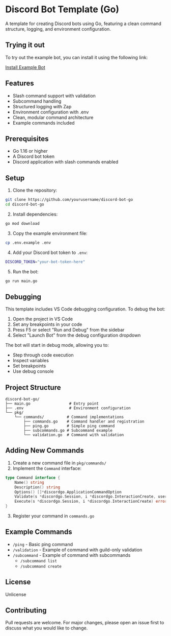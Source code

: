 # Discord Bot Template (Go)

A template for creating Discord bots using Go, featuring a clean command structure, logging, and environment configuration.

## Trying it out

To try out the example bot, you can install it using the following link:

[Install Example Bot](https://discord.com/oauth2/authorize?client_id=1317678697834221640)

## Features

- Slash command support with validation
- Subcommand handling
- Structured logging with Zap
- Environment configuration with .env
- Clean, modular command architecture
- Example commands included

## Prerequisites

- Go 1.16 or higher
- A Discord bot token
- Discord application with slash commands enabled

## Setup

1. Clone the repository:
```bash
git clone https://github.com/yourusername/discord-bot-go
cd discord-bot-go
```

2. Install dependencies:
```bash
go mod download
```

3. Copy the example environment file:
```bash
cp .env.example .env
```

4. Add your Discord bot token to `.env`:
```bash
DISCORD_TOKEN="your-bot-token-here"
```

5. Run the bot:
```bash
go run main.go
```

## Debugging

This template includes VS Code debugging configuration. To debug the bot:

1. Open the project in VS Code
2. Set any breakpoints in your code
3. Press F5 or select "Run and Debug" from the sidebar
4. Select "Launch Bot" from the debug configuration dropdown

The bot will start in debug mode, allowing you to:
- Step through code execution
- Inspect variables
- Set breakpoints
- Use debug console

## Project Structure

```
discord-bot-go/
├── main.go                 # Entry point
├── .env                    # Environment configuration
└── pkg/
    └── commands/          # Command implementations
        ├── commands.go    # Command handler and registration
        ├── ping.go        # Simple ping command
        ├── subcommands.go # Subcommand example
        └── validation.go  # Command with validation
```

## Adding New Commands

1. Create a new command file in `pkg/commands/`
2. Implement the `Command` interface:
```go
type Command interface {
    Name() string
    Description() string
    Options() []*discordgo.ApplicationCommandOption
    Validate(s *discordgo.Session, i *discordgo.InteractionCreate, username string) error
    Execute(s *discordgo.Session, i *discordgo.InteractionCreate) error
}
```
3. Register your command in `commands.go`

## Example Commands

- `/ping` - Basic ping command
- `/validation` - Example of command with guild-only validation
- `/subcommand` - Example of command with subcommands
  - `/subcommand list`
  - `/subcommand create`

## License

Unlicense

## Contributing

Pull requests are welcome. For major changes, please open an issue first to discuss what you would like to change.

